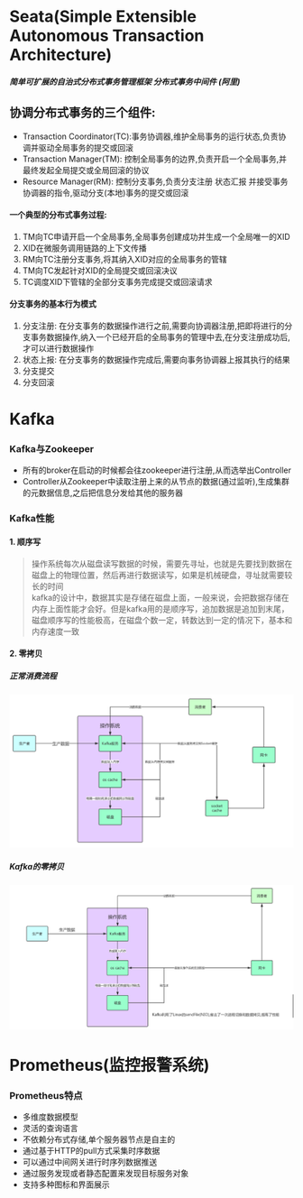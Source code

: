 # Seata(Simple Extensible Autonomous Transaction Architecture) 
##### 简单可扩展的自治式分布式事务管理框架 分布式事务中间件 (阿里)
## 协调分布式事务的三个组件:
* Transaction Coordinator(TC):事务协调器,维护全局事务的运行状态,负责协调并驱动全局事务的提交或回滚
* Transaction Manager(TM): 控制全局事务的边界,负责开启一个全局事务,并最终发起全局提交或全局回滚的协议
* Resource Manager(RM): 控制分支事务,负责分支注册 状态汇报 并接受事务协调器的指令,驱动分支(本地)事务的提交或回滚


#### 一个典型的分布式事务过程:
1. TM向TC申请开启一个全局事务,全局事务创建成功并生成一个全局唯一的XID
2. XID在微服务调用链路的上下文传播
3. RM向TC注册分支事务,将其纳入XID对应的全局事务的管辖
4. TM向TC发起针对XID的全局提交或回滚决议
5. TC调度XID下管辖的全部分支事务完成提交或回滚请求


#### 分支事务的基本行为模式
1. 分支注册: 在分支事务的数据操作进行之前,需要向协调器注册,把即将进行的分支事务数据操作,纳入一个已经开启的全局事务的管理中去,在分支注册成功后,才可以进行数据操作
2. 状态上报: 在分支事务的数据操作完成后,需要向事务协调器上报其执行的结果
3. 分支提交
4. 分支回滚



# Kafka

### Kafka与Zookeeper
* 所有的broker在启动的时候都会往zookeeper进行注册,从而选举出Controller
* Controller从Zookeeper中读取注册上来的从节点的数据(通过监听),生成集群的元数据信息,之后把信息分发给其他的服务器

### Kafka性能
#### 1. 顺序写
 >操作系统每次从磁盘读写数据的时候，需要先寻址，也就是先要找到数据在磁盘上的物理位置，然后再进行数据读写，如果是机械硬盘，寻址就需要较长的时间  
 >kafka的设计中，数据其实是存储在磁盘上面，一般来说，会把数据存储在内存上面性能才会好。但是kafka用的是顺序写，追加数据是追加到末尾，磁盘顺序写的性能极高，在磁盘个数一定，转数达到一定的情况下，基本和内存速度一致
 
#### 2. 零拷贝
##### 正常消费流程
![正常消费时的流程](https://raw.githubusercontent.com/rcllong/person_learn/master/%E9%99%84%E4%BB%B6/%E6%AD%A3%E5%B8%B8%E7%94%9F%E4%BA%A7-%E6%B6%88%E8%B4%B9%E6%95%B0%E6%8D%AE%E6%B5%81%E7%A8%8B.png)  

##### Kafka的零拷贝
![正常消费时的流程](https://raw.githubusercontent.com/rcllong/person_learn/master/%E9%99%84%E4%BB%B6/%E9%9B%B6%E6%8B%B7%E8%B4%9D%E7%94%9F%E4%BA%A7-%E6%B6%88%E8%B4%B9%E6%95%B0%E6%8D%AE%E8%BF%87%E7%A8%8B.png)

# Prometheus(监控报警系统)
### Prometheus特点
* 多维度数据模型
* 灵活的查询语言
* 不依赖分布式存储,单个服务器节点是自主的
* 通过基于HTTP的pull方式采集时序数据
* 可以通过中间网关进行时序列数据推送
* 通过服务发现或者静态配置来发现目标服务对象
* 支持多种图标和界面展示




